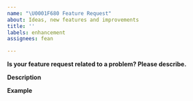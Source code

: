 ```yaml
---
name: "\U0001F680 Feature Request"
about: Ideas, new features and improvements
title: ''
labels: enhancement
assignees: fean

---
```


**Is your feature request related to a problem? Please describe.**
<!-- A clear and concise description of what the problem is. Ex. I'm always frustrated when [...]  -->

**Description**  
<!-- A clear and concise description of the new feature. -->

**Example**  
<!-- A simple example of the new feature in action (include PHP code etc.)
     If the new feature changes an existing feature, include a simple before/after comparison. -->
